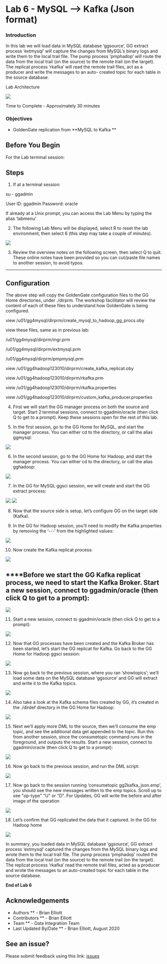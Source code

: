 # Lab 6 -  MySQL --> Kafka (Json format)

### Introduction
In this lab we will load data in MySQL database ‘ggsource’, GG extract process ‘extmysql’ will capture the changes from MySQL’s binary logs and write them to the local trail file. The pump process ‘pmphadop’ will route the data from the local trail (on the source) to the remote trail (on the target). The replicat
process ‘rkafka’ will read the remote trail files, act as a producer and write the messages to an auto- created topic for each table in the source database.

Lab Architecture

![](./images/image601_1.png)

Time to Complete -
Approximately 30 minutes

### Objectives
- GoldenGate replication from **MySQL to Kafka **

## Before You Begin
For the Lab terminal session:

## Steps

1. If at a terminal session:

  su - ggadmin

User ID: ggadmin
Password:  oracle

If already at a Unix prompt, you can access the Lab Menu by typing the alias ‘labmenu’

2. The following Lab Menu will be displayed, 
select R to reset the lab environment, then select 6 (this step may take a couple of minutes).

![](./images/lab6menu.png)

3. Review the overview notes on the following screen, then select Q to quit. These online notes have been provided so you can cut/paste file names to another session, to avoid typos.

------

##  Configuration
   
   The above step will copy the GoldenGate configuration files to the GG Home directories, under ./dirprm. The workshop facilitator will review the content of each of these files to understand how GoldenGate is being configured.

view /u01/gg4mysql/dirprm/create_mysql_to_hadoop_gg_procs.oby

view these files, same as in previous lab:

/u01/gg4mysql/dirprm/mgr.prm

/u01/gg4mysql/dirprm/extmysql.prm

/u01/gg4mysql/dirprm/pmpmysql.prm

view /u01/gg4hadoop123010/dirprm/create_kafka_replicat.oby

view /u01/gg4hadoop123010/dirprm/rkafka.prm

view /u01/gg4hadoop123010/dirprm/rkafka.properties

view /u01/gg4hadoop123010/dirprm/custom_kafka_producer.properties

4. First we will start the GG manager process on both the source and target. Start 2 terminal sessions, connect to ggadmin/oracle (then click Q to get to a prompt). Keep these sessions open for the rest of this lab.

5. In the first session, go to the GG Home for MySQL, and start the manager process. You can either cd to the directory, or call the alias ggmysql:

![](./images/e2.png)

6. In the second session, go to the GG Home for Hadoop, and start the manager process. You can either cd to the directory, or call the alias gghadoop:

![](./images/e3.png)

7. In the GG for MySQL ggsci session, we will create and start the GG extract process:

![](./images/e4.png)
![](./images/e5.png)

8. Now that the source side is setup, let’s configure GG on the target side (Kafka).

9. In the GG for Hadoop session, you’ll need to modify the Kafka properties by removing the ‘---‘ from the highlighted values:

![](./images/e6.png)

10. Now create the Kafka replicat process:

![](./images/e7.png)

## ****Before we start the GG Kafka replicat process, we need to start the Kafka Broker. Start a new session, connect to ggadmin/oracle (then click Q to get to a prompt):

![](./images/e8.png)

11. Start a new session, connect to ggadmin/oracle (then click Q to get to a prompt):

![](./images/e9.png)

12. Now that GG processes have been created and the Kafka Broker has been started, let’s start the GG replicat for Kafka. Go back to the GG Home for Hadoop ggsci session:

![](./images/e10.png)

13. Now go back to the previous session, where you ran ‘showtopics’; we’ll load some data on the MySQL database ‘ggsource’ and GG will extract and write it to the Kafka topics.

![](./images/E11.png)

14. Also take a look at the Kafka schema files created by GG, it’s created in the ./dirdef directory in the GG Home for Hadoop:

![](./images/e12.png)

15. Next we’ll apply more DML to the source, then we’ll consume the emp topic, and see the additional data get appended to the topic. Run this from another session, since the consumetopic command runs in the foreground, and outputs the results. Start a new session, connect to ggadmin/oracle (then click Q to get to a prompt):

![](./images/e13.png)

16. Now go back to the previous session, and run the DML script:

![](./images/e14.png)

17. Now go back to the session running ‘consumetopic gg2kafka_json.emp’, you should see the new messages written to the emp topics. Scroll up to see "op-type" "U" or "D". For Updates, GG will write the before and after image of the operation

![](./images/e15.png)

18. Let’s confirm that GG replicated the data that it captured. In the GG for Hadoop home

![](./images/e16.png)

In summary, you loaded data in MySQL database ‘ggsource’, GG extract process ‘extmysql’ captured the changes from the MySQL binary logs and wrote them to the local trail file. The pump process
‘pmphadop’ routed the data from the local trail (on the source) to the remote trail (on the target). The replicat process ‘rkafka’ read the remote trail files, acted as a producer and wrote the messages to an auto-created topic for each table in the source database.

**End of Lab 6**

## Acknowledgements

  * Authors ** - Brian Elliott
  * Contributors ** - Brian Elliott
  * Team ** - Data Integration Team
  * Last Updated By/Date ** - Brian Elliott, August 2020

## See an issue?

Please submit feedback using this link: [issues](https://github.com/oracle/learning-library/issues) 
